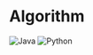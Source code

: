 # Algorithm
![Java](https://img.shields.io/badge/Java-007396.svg?&style=for-the-badge&logo=Java&logoColor=white)
![Python](https://img.shields.io/badge/Python-#3776AB.svg?&style=for-the-badge&logo=Python&logoColor=blue)
